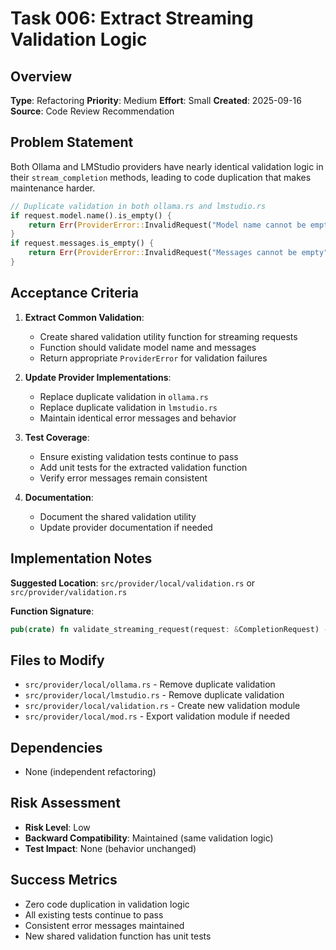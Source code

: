 # Task 006: Extract Streaming Validation Logic

## Overview
**Type**: Refactoring
**Priority**: Medium
**Effort**: Small
**Created**: 2025-09-16
**Source**: Code Review Recommendation

## Problem Statement
Both Ollama and LMStudio providers have nearly identical validation logic in their `stream_completion` methods, leading to code duplication that makes maintenance harder.

```rust
// Duplicate validation in both ollama.rs and lmstudio.rs
if request.model.name().is_empty() {
    return Err(ProviderError::InvalidRequest("Model name cannot be empty".to_string()));
}
if request.messages.is_empty() {
    return Err(ProviderError::InvalidRequest("Messages cannot be empty".to_string()));
}
```

## Acceptance Criteria

1. **Extract Common Validation**:
   - Create shared validation utility function for streaming requests
   - Function should validate model name and messages
   - Return appropriate `ProviderError` for validation failures

2. **Update Provider Implementations**:
   - Replace duplicate validation in `ollama.rs`
   - Replace duplicate validation in `lmstudio.rs`
   - Maintain identical error messages and behavior

3. **Test Coverage**:
   - Ensure existing validation tests continue to pass
   - Add unit tests for the extracted validation function
   - Verify error messages remain consistent

4. **Documentation**:
   - Document the shared validation utility
   - Update provider documentation if needed

## Implementation Notes

**Suggested Location**: `src/provider/local/validation.rs` or `src/provider/validation.rs`

**Function Signature**:
```rust
pub(crate) fn validate_streaming_request(request: &CompletionRequest) -> Result<(), ProviderError>
```

## Files to Modify
- `src/provider/local/ollama.rs` - Remove duplicate validation
- `src/provider/local/lmstudio.rs` - Remove duplicate validation
- `src/provider/local/validation.rs` - Create new validation module
- `src/provider/local/mod.rs` - Export validation module if needed

## Dependencies
- None (independent refactoring)

## Risk Assessment
- **Risk Level**: Low
- **Backward Compatibility**: Maintained (same validation logic)
- **Test Impact**: None (behavior unchanged)

## Success Metrics
- Zero code duplication in validation logic
- All existing tests continue to pass
- Consistent error messages maintained
- New shared validation function has unit tests